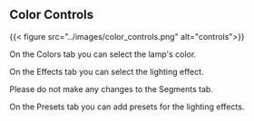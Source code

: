 ## Color Controls

{{< figure src="../images/color_controls.png" alt="controls">}}

On the Colors tab you can select the lamp's color.

On the Effects tab you can select the lighting effect.

Please do not make any changes to the Segments tab.

On the Presets tab you can add presets for the lighting effects.
